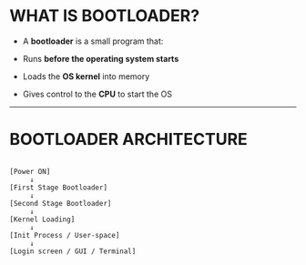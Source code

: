 # WHAT IS BOOTLOADER?

- A **bootloader** is a small program that:

- Runs **before the operating system starts**

- Loads the **OS kernel** into memory

- Gives control to the **CPU** to start the OS

---
# BOOTLOADER ARCHITECTURE

```text

[Power ON]
     ↓
[First Stage Bootloader]
     ↓
[Second Stage Bootloader]
     ↓
[Kernel Loading]
     ↓
[Init Process / User-space]
     ↓
[Login screen / GUI / Terminal]
